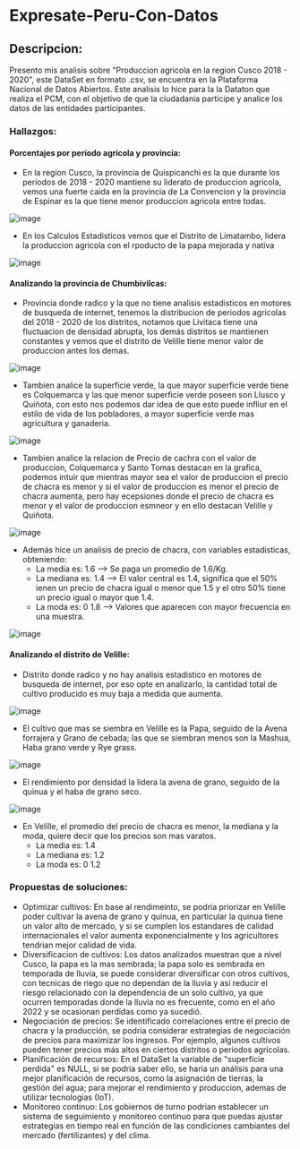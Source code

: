# Expresate-Peru-Con-Datos
## Descripcion:
Presento mis analisis sobre "Produccion agricola en la region Cusco 2018 - 2020", este DataSet en formato .csv, se encuentra en la
Plataforma Nacional de Datos Abiertos. Este analisis lo hice para la la Dataton que realiza el PCM, con el objetivo de que la
ciudadania participe y analice los datos de las entidades participantes.
### Hallazgos:
#### Porcentajes por período agrícola y provincia:
  * En la region Cusco, la provincia de Quispicanchi es la que durante los periodos de 2018 - 2020 mantiene su liderato de produccion agricola,
    vemos una fuerte caida en la provincia de La Convencion y la provincia de Espinar es la que tiene menor produccion agricola entre todas.
  
  ![image](https://github.com/rhoguevara/Expresate-Peru-Con-Datos/assets/112536136/a71bd4cd-91df-4f6d-bbc0-2c1afce49b07)
  
  * En los Calculos Estadisticos vemos que el Distrito de Limatambo, lidera la produccion agricola con el rpoducto de la papa mejorada y nativa

  ![image](https://github.com/rhoguevara/Expresate-Peru-Con-Datos/assets/112536136/8d951626-c483-47f1-8962-343ec1f859e9)

#### Analizando la provincia de Chumbivilcas:
  * Provincia donde radico y la que no tiene analisis estadisticos en motores de busqueda de internet, tenemos la distribucion de periodos agricolas del
    2018 - 2020 de los distritos, notamos que Livitaca tiene una fluctuacion de densidad abrupta, los demás distritos se mantienen constantes y vemos que
    el distrito de Velille tiene menor valor de produccion antes los demas.
  
  ![image](https://github.com/rhoguevara/Expresate-Peru-Con-Datos/assets/112536136/c2a8819c-ad53-4bef-a498-be8cded29ea0)
  
  * Tambien analice la superficie verde, la que mayor superficie verde tiene es Colquemarca y las que menor superficie verde poseen son Llusco y Quiñota,
  con esto nos podemos dar idea de que esto puede infliur en el estilo de vida de los pobladores, a mayor superficie verde mas agricultura y ganaderia.

  ![image](https://github.com/rhoguevara/Expresate-Peru-Con-Datos/assets/112536136/593485c7-1754-4ed7-bf87-accade93a252)
  
  * Tambien analice la relacion de Precio de cachra con el valor de produccion, Colquemarca y Santo Tomas destacan en la grafica, podemos intuir que mientras
  mayor sea el valor de produccion el precio de chacra es menor y si el valor de produccion es menor el precio de chacra aumenta, pero hay ecepsiones donde
  el precio de chacra es menor y el valor de produccion esmneor y en ello destacan Velille y Quiñota.

  ![image](https://github.com/rhoguevara/Expresate-Peru-Con-Datos/assets/112536136/74fd70a6-1a1b-422a-9e7e-57ad34eec738)
  
  * Además hice un analisis de precio de chacra, con variables estadisticas, obteniendo:
    - La media es: 1.6 --> Se paga un promedio de 1.6/Kg.
    - La mediana es: 1.4 --> El valor central es 1.4, significa que el 50% ienen un precio de chacra igual o menor que 1.5 y el otro 50% tiene un precio igual o mayor que 1.4.
    - La moda es: 0    1.8 --> Valores que aparecen con mayor frecuencia en una muestra.
    
  ![image](https://github.com/rhoguevara/Expresate-Peru-Con-Datos/assets/112536136/39296426-15df-4ff6-aa8a-f249a7a6b459)

#### Analizando el distrito de Velille:
  * Distrito donde radico y no hay analisis estadistico en motores de busqueda de internet, por eso opte en analizarlo, la cantidad total de cultivo producido es muy baja
    a medida que aumenta.
  
  ![image](https://github.com/rhoguevara/Expresate-Peru-Con-Datos/assets/112536136/e5ffb096-f7bd-4e32-a857-4347d9fa5cdf)
  
  * El cultivo que mas se siembra en Velille es la Papa, seguido de la Avena forrajera y Grano de cebada; las que se siembran menos son la Mashua, Haba grano verde y Rye grass.

  ![image](https://github.com/rhoguevara/Expresate-Peru-Con-Datos/assets/112536136/0ec71f95-66f5-4a88-98db-91bed0cfc4af)
  
  * El rendimiento por densidad la lidera la avena de grano, seguido de la quinua y el haba de grano seco.

  ![image](https://github.com/rhoguevara/Expresate-Peru-Con-Datos/assets/112536136/eae011ba-6404-40d3-a750-ef9705ccf3cf)

  * En Velille, el promedio del precio de chacra es menor, la mediana y la moda, quiere decir que los precios son mas varatos.
    - La media es: 1.4
    - La mediana es: 1.2
    - La moda es: 0    1.2

### Propuestas de soluciones:
* Optimizar cultivos: En base al rendimeinto, se podria priorizar en Velille poder cultivar la avena de grano y quinua, en particular la quinua tiene un valor alto
  de mercado, y si se cumplen los estandares de calidad internacionales el valor aumenta exponencialmente y los agricultores tendrian mejor calidad de vida.
* Diversificacion de cultivos: Los datos analizados muestran que a nivel Cusco, la papa es la mas sembrada; la papa solo es sembrada en temporada de lluvia, se puede
  considerar diversificar con otros cultivos, con tecnicas de riego que no dependan de la lluvia y así reducir el riesgo relacionado con la dependencia de un solo cultivo,
  ya que ocurren temporadas donde la lluvia no es frecuente, como en el año 2022 y se ocasionan perdidas como ya sucedió.
* Negociación de precios: Se identificado correlaciones entre el precio de chacra y la producción, se podría considerar estrategias de negociación de precios para maximizar
  los ingresos. Por ejemplo, algunos cultivos pueden tener precios más altos en ciertos distritos o periodos agrícolas.
* Planificación de recursos: En el DataSet la variable de "superficie perdida" es NULL, si se podria saber ello, se haria un análisis para una mejor planificación de recursos,
  como la asignación de tierras, la gestión del agua; para mejorar el rendimiento y produccion, ademas de utilizar tecnologias (IoT).
* Monitoreo continuo: Los gobiernos de turno podrian establecer un sistema de seguimiento y monitoreo continuo para que puedas ajustar estrategias en tiempo real en función
  de las condiciones cambiantes del mercado (fertilizantes) y del clima.
